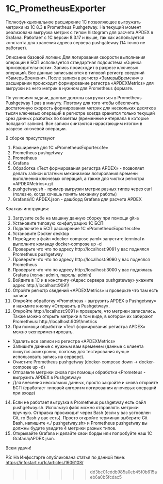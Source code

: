 # 1C_PrometheusExporter
Полнофункциональное расширение 1C позволяющее выгружать метрики из 1С 8.3 в Prometheus Pushgetway. На текущий момент реализована выгрузка метрик с типом histogram для расчета APDEX в Grafana. Работает с 1С версии 8.3.17 и выше, так как используется константа для хранения адреса сервера pushgateway (14 точно не работает).

Описание базовой логики:
Для логирования скорости выполнения операций в БСП используется стандартная подсистема «Оценка производительности». Запись происходит в разрезе ключевых операций. Все данные записываются в типовой регистр сведений «ЗамерыВремени». После записи в регистр «ЗамерыВремени» в расширении происходит формирование регистра «APDEXMetrics» для выгрузки из него метрик в нужном для Prometheus формате.

По условиям задачи, данные должны выгружаться в Prometheus Pushgetway 1 раз в минуту. Поэтому для того чтобы обеспечить достаточную скорость формирования метрик для нескольких десятков тысяч ключевых операций в регистре всегда хранится только текущий срез данных разбитых по бакетам (временные интервала в которые попадают записи). Все записи считаются нарастающим итогом в разрезе ключевой операции.

В сборке присутствуют 
1.	Расширение для 1С «PrometheusExporter.cfe»
2.	Prometheus pushgetway
3.	Prometheus
4.	Grafana
5.	Обработка «Тест формирования регистра APDEX» - позволяет делать записи штатным механизмом логирования времени выполнения ключевых операций, а также для чистки регистра «APDEXMetrics».git
6. pushgetway.sh - пример выгрузки метрик разных типов через curl (полезно, когда хочешь понять механику работы)
7. Grafana\1C APDEX.json - дашборд Grafana для расчета APDEX

Краткая инструкция:
1.	Загрузите себе на машину данную сборку при помощи git-а
2.	Установите типовую конфигурацию 1С БСП
3.	Подключите к БСП расширение 1С «PrometheusExporter.cfe»
4.	Установите Docker desktop
5.	Перейдите в файл «docker-compose.yaml» запустите terminal и выполните команду docker-compose up -d
6.	Проверьте что что по адресу http://localhost:9091  у вас поднялся Prometheus pushgetway 
7.	Проверьте что что по адресу http://localhost:9090  у вас поднялся Prometheus
8.	Проверьте что что по адресу http://localhost:3000  у вас поднялась Grafana (логин: admin, пароль: admin)
9.	Войдите в 1С и в константу «Адрес сервера pushgateway» укажите адрес http://localhost:9091/
10.	Отройте регистр сведений «APDEXMetrics» и проверьте что там есть записи
11.	Откройте обработку «Prometheus - выгрузить APDEX в Pushgetway» и нажмите кнопку «Отправить в Pushgetway».
12.	Откройте http://localhost:9091 и проверьте, что метрики записались. Также можно открыть метрики в том виде, в котором их забирают Prometheus: http://localhost:9091/metrics
13.	При помощи обработки «Тест формирования регистра APDEX» можно экспериментировать.
  - Удалить все записи из регистра «APDEXMetrics»
  - Запишите данные с нужным вам временем (данные с клиента пишутся асинхронно, поэтому для тестирования лучше использовать запись на сервере).
  - Очистите Prometheus pushgetway (docker-compose down -> docker-compose up -d)
  - Отправьте метрики снова при помощи обработки «Prometeus - выгрузить APDEX в Pushgetway»
  - Для внесения нескольких данных, просто закройте и снова откройте БСП (сработает типовой алгоритм логирования ключевых операций при входе)
14.	Если не работает выгрузка в Prometheus pushgetway есть файл pushgetway.sh. Используя файл можно отправлять метрики вручную. Отправка просиходит через Bash (если у вас устновлен Git, то Bash у вас есть). Просто откройте терминал выберите Git Bash, напишите «./ pushgetway.sh» и Prometheus pushgetway вы должны будите увидите 4 метрики разных типов.
15.	Открывайте Grafana и делайте свои борды или попробуйте наш 1C Grafana\APDEX.json.

Всем удачи!

PS: На Инфостарте опубликована статья по данной теме: https://infostart.ru/1c/articles/1606108/

>>>>>>> dd3bc01cddb985a0eb45f0b615aeb6a0b5fcdac5
